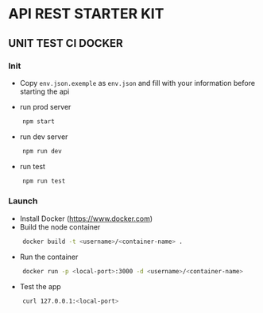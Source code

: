 # API REST STARTER KIT
## UNIT TEST CI DOCKER

### Init

- Copy `env.json.exemple` as `env.json` and fill with your information before starting the api

- run prod server
```bash
    npm start
```
- run dev server
```bash
    npm run dev
```
- run test
```bash
    npm run test
```

### Launch

- Install Docker (https://www.docker.com)
- Build the node container
```bash
    docker build -t <username>/<container-name> .
```
- Run the container
```bash
    docker run -p <local-port>:3000 -d <username>/<container-name>
```

- Test the app
```bash
    curl 127.0.0.1:<local-port>
```


